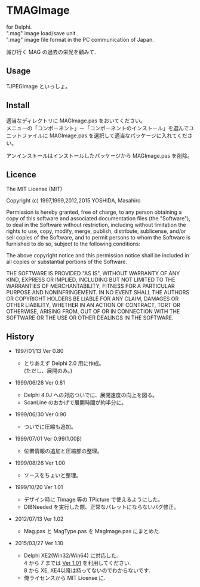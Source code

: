 ﻿TMAGImage
====

for Delphi.  
".mag" image load/save unit.  
".mag" image file format in the PC communication of Japan.  

滅び行く MAG の過去の栄光を顧みて.  


## Usage

 TJPEGImage といっしょ。  

## Install

適当なディレクトリに MAGImage.pas をおいてください。  
メニューの「コンポーネント」－「コンポーネントのインストール」を選んでユニットファイルに MAGImage.pas を選択して適当なパッケージに入れてください。  

アンインストールはインストールしたパッケージから MAGImage.pas を削除。


## Licence

The MIT License (MIT)

Copyright (c) 1997,1999,2012,2015  YOSHIDA, Masahiro

Permission is hereby granted, free of charge, to any person obtaining a copy
of this software and associated documentation files (the "Software"), to deal
in the Software without restriction, including without limitation the rights
to use, copy, modify, merge, publish, distribute, sublicense, and/or sell
copies of the Software, and to permit persons to whom the Software is
furnished to do so, subject to the following conditions:

The above copyright notice and this permission notice shall be included in
all copies or substantial portions of the Software.

THE SOFTWARE IS PROVIDED "AS IS", WITHOUT WARRANTY OF ANY KIND, EXPRESS OR
IMPLIED, INCLUDING BUT NOT LIMITED TO THE WARRANTIES OF MERCHANTABILITY,
FITNESS FOR A PARTICULAR PURPOSE AND NONINFRINGEMENT. IN NO EVENT SHALL THE
AUTHORS OR COPYRIGHT HOLDERS BE LIABLE FOR ANY CLAIM, DAMAGES OR OTHER
LIABILITY, WHETHER IN AN ACTION OF CONTRACT, TORT OR OTHERWISE, ARISING FROM,
OUT OF OR IN CONNECTION WITH THE SOFTWARE OR THE USE OR OTHER DEALINGS IN
THE SOFTWARE.


## History

* 1997/01/13	Ver 0.80  
	* とりあえず Delphi 2.0 用に作成。  
	  (ただし、展開のみ。)  

* 1999/06/26	Ver 0.81  
	* Delphi 4.0J への対応ついでに、展開速度の向上を図る。  
	* ScanLine のおかげで展開時間が約半分に。  

* 1999/06/30	Ver 0.90  
	* ついでに圧縮も追加。  

* 1999/07/01	Ver 0.99(1.00β)  
	* 位置情報の追加と圧縮部の整理。  

* 1999/08/26	Ver 1.00  
	* ソースをちょいと整理。  

* 1999/10/20	Ver 1.01  
	* デザイン時に TImage 等の TPicture で使えるようにした。  
	* DIBNeeded を実行した際、正常なパレットにならないバグ修正。  

* 2012/07/13	Ver 1.02  
	* Mag.pas と MagType.pas を MagImage.pas にまとめた.  

* 2015/03/27	Ver 1.10  
	* Delphi XE2(Win32/Win64) に対応した.  
	4 から 7 までは [Ver 1.01](http://masyos.sakura.ne.jp/software.html#delphi) を利用してください.  
	8 から XE, XE4以降は持ってないのでわからないです.  
	* 俺ライセンスから MIT License に.  


